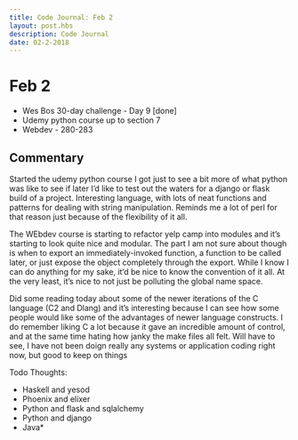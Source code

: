 ```yaml
---
title: Code Journal: Feb 2
layout: post.hbs
description: Code Journal
date: 02-2-2018
---
```

# Feb 2

- Wes Bos 30-day challenge - Day 9 [done]
- Udemy python course up to section 7
- Webdev - 280-283

## Commentary

Started the udemy python course I got just to see a bit more of what python was like to see if later I’d like to test out the waters for a django or flask build of a project.  Interesting language, with lots of neat functions and patterns for dealing with string manipulation.  Reminds me a lot of perl for that reason just because of the flexibility of it all.

The WEbdev course is starting to refactor yelp camp into modules and it’s starting to look quite nice and modular.  The part I am not sure about though is when to export an immediately-invoked function, a function to be called later, or just expose the object completely through the export.  While I know I can do anything for my sake, it’d be nice to know the convention of it all.  At the very least, it’s nice to not just be polluting the global name space.

Did some reading today about some of the newer iterations of the C language (C2 and Dlang) and it’s interesting because I can see how some people would like some of the advantages of newer language constructs.  I do remember liking C a lot because it gave an incredible amount of control, and at the same time hating how janky the make files all felt.  Will have to see, I have not been doign really any systems or application coding right now, but good to keep on things

Todo Thoughts:

- Haskell and yesod
- Phoenix and elixer
- Python and flask and sqlalchemy
- Python and django
- Java*